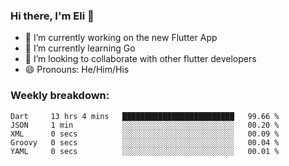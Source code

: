 ### Hi there, I'm Eli 👋
- 🔭 I’m currently working on the new Flutter App
- 🌱 I’m currently learning Go
- 🦄 I’m looking to collaborate with other flutter developers
- 😄 Pronouns: He/Him/His

### Weekly breakdown:
<!--START_SECTION:waka-->

```text
Dart     13 hrs 4 mins   █████████████████████████   99.66 %
JSON     1 min           ░░░░░░░░░░░░░░░░░░░░░░░░░   00.20 %
XML      0 secs          ░░░░░░░░░░░░░░░░░░░░░░░░░   00.09 %
Groovy   0 secs          ░░░░░░░░░░░░░░░░░░░░░░░░░   00.04 %
YAML     0 secs          ░░░░░░░░░░░░░░░░░░░░░░░░░   00.01 %
```

<!--END_SECTION:waka-->
